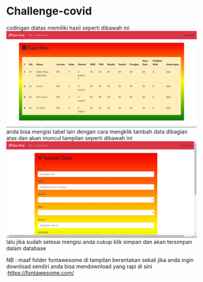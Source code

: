 # Challenge-covid
codingan diatas memiliki hasil seperti dibawah ini
![alt text](https://github.com/rezaalamsyah/Challenge-covid/blob/master/tew.png)
anda bisa mengisi tabel lain dengan cara mengklik tambah data dibagian atas dan akan muncul tampilan seperti dibawah ini
![alt text](https://github.com/rezaalamsyah/Challenge-covid/blob/master/tew2.png)
lalu jika sudah selesai mengisi anda cukup klik simpan dan akan tersimpan dalam database

NB : maaf folder fontawesome di tampilan berantakan sekali
jika anda ingin download sendiri anda bisa mendownload yang rapi di sini :https://fontawesome.com/
